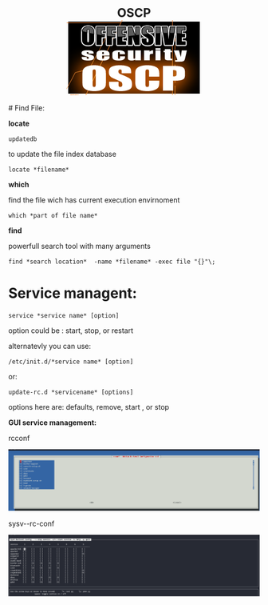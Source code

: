 <p align="center">
<font size="5">
  <b>OSCP</b><br>
</font>
 <img src="oscp1.png">
</p>
# Find File:

**locate**
```
updatedb
```
to update the file index database

```
locate *filename*
```
**which**

find the file wich has current execution envirnoment

```
which *part of file name*
```

**find**

powerfull search tool with many arguments

```
find *search location*  -name *filename* -exec file "{}"\;
```

# Service managent:

```
service *service name* [option]

```
option could be : start, stop, or restart

alternatevly you can use:

```
/etc/init.d/*service name* [option]
```

or:

```
update-rc.d *servicename* [options]

```

options here are: defaults, remove, start , or stop



**GUI service management:**

rcconf

![Alt text](rcconf.png)


sysv--rc-conf

![Alt text](sysv-rc-conf.png)
